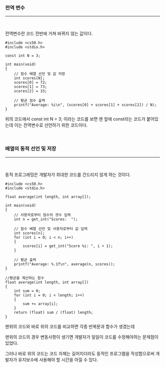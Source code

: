 <h3>전역 변수</h3>
<hr><br>

전역변수란 코드 전반에 거쳐 바뀌지 않는 값이다.


    #include <cs50.h>
    #include <stdio.h>

    const int N = 3;

    int main(void)
    {
        // 점수 배열 선언 및 값 저장
        int scores[N];
        scores[0] = 72;
        scores[1] = 73;
        scores[2] = 33;

        // 평균 점수 출력
        printf("Average: %i\n", (scores[0] + scores[1] + scores[2]) / N);
    }

위의 코드에서 const int N = 3; 이라는 코드를 보면 맨 앞에 const라는 코드가 붙어있는데 이는 전역변수로 선언하기 위한 코드이다.

<br>

<h3>배열의 동적 선언 및 저장</h3>
<hr><br>

동적 프로그래밍은 개발자가 최대한 코드를 건드리지 않게 하는 것이다.

    #include <cs50.h>
    #include <stdio.h>

    float average(int length, int array[]);

    int main(void)
    {
        // 사용자로부터 점수의 갯수 입력
        int n = get_int("Scores:  ");

        // 점수 배열 선언 및 사용자로부터 값 입력
        int scores[n];
        for (int i = 0; i < n; i++)
        {
            scores[i] = get_int("Score %i: ", i + 1);
        }

        // 평균 출력
        printf("Average: %.1f\n", average(n, scores));
    }

    //평균을 계산하는 함수
    float average(int length, int array[])
    {
        int sum = 0;
        for (int i = 0; i < length; i++)
        {
            sum += array[i];
        }
        return (float) sum / (float) length;
    }

맨위의 코드와 바로 위의 코드를 비교하면 각종 반복문과 함수가 생겼는데

맨위의 코드의 경우 변동사항이 생기면 개발자가 일일이 코드를 수정해야하는 문제점이 있었다.

그러나 바로 위의 코드는 코드 자체는 길어지더라도 동적인 프로그램을 작성함으로써 개발자가 유지보수에 사용해야 할 시간을 아낄 수 있다.